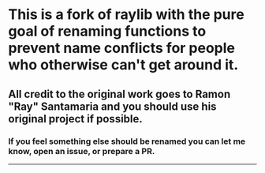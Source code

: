 # This is a fork of raylib with the pure goal of renaming functions to prevent name conflicts for people who otherwise can't get around it.

## All credit to the original work goes to Ramon "Ray" Santamaria and you should use his original project if possible.

### If you feel something else should be renamed you can let me know, open an issue, or prepare a PR.

---

